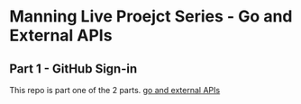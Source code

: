 # Manning Live Proejct Series - Go and External APIs

## Part 1 - GitHub Sign-in
This repo is part one of the 2 parts.
[go and external APIs](https://www.manning.com/liveprojectseries/go-and-external-apis)